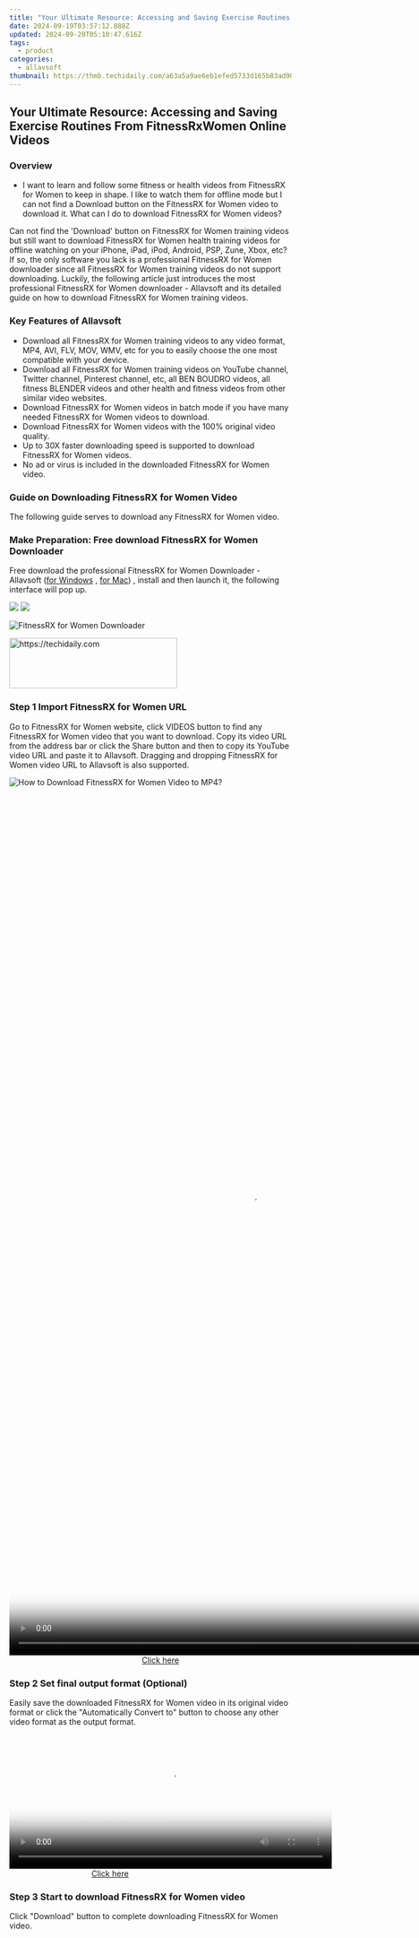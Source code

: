 ```yaml
---
title: "Your Ultimate Resource: Accessing and Saving Exercise Routines From FitnessRxWomen Online Videos"
date: 2024-09-19T03:57:12.888Z
updated: 2024-09-20T05:10:47.616Z
tags:
  - product
categories:
  - allavsoft
thumbnail: https://thmb.techidaily.com/a63a5a9ae6eb1efed5733d165b83ad90e6d4d9274b455dfd2cda566223079352.jpg
---
```


## Your Ultimate Resource: Accessing and Saving Exercise Routines From FitnessRxWomen Online Videos

### Overview

* I want to learn and follow some fitness or health videos from FitnessRX for Women to keep in shape. I like to watch them for offline mode but I can not find a Download button on the FitnessRX for Women video to download it. What can I do to download FitnessRX for Women videos?

Can not find the 'Download' button on FitnessRX for Women training videos but still want to download FitnessRX for Women health training videos for offline watching on your iPhone, iPad, iPod, Android, PSP, Zune, Xbox, etc? If so, the only software you lack is a professional FitnessRX for Women downloader since all FitnessRX for Women training videos do not support downloading. Luckily, the following article just introduces the most professional FitnessRX for Women downloader - Allavsoft and its detailed guide on how to download FitnessRX for Women training videos.

### Key Features of Allavsoft

* Download all FitnessRX for Women training videos to any video format, MP4, AVI, FLV, MOV, WMV, etc for you to easily choose the one most compatible with your device.
* Download all FitnessRX for Women training videos on YouTube channel, Twitter channel, Pinterest channel, etc, all BEN BOUDRO videos, all fitness BLENDER videos and other health and fitness videos from other similar video websites.
* Download FitnessRX for Women videos in batch mode if you have many needed FitnessRX for Women videos to download.
* Download FitnessRX for Women videos with the 100% original video quality.
* Up to 30X faster downloading speed is supported to download FitnessRX for Women videos.
* No ad or virus is included in the downloaded FitnessRX for Women video.

### Guide on Downloading FitnessRX for Women Video

The following guide serves to download any FitnessRX for Women video.

### Make Preparation: Free download FitnessRX for Women Downloader

Free download the professional FitnessRX for Women Downloader - Allavsoft ([for Windows](https://tools.techidaily.com/allavsoft/products/) , [for Mac](https://tools.techidaily.com/allavsoft/products/)) , install and then launch it, the following interface will pop up.

[![](https://www.allavsoft.com/how-to/../images/how-to/free-download-win.jpg)](https://tools.techidaily.com/allavsoft/products/) [![](https://www.allavsoft.com/how-to/../images/how-to/free-download-mac.jpg)](https://tools.techidaily.com/allavsoft/products/)

![FitnessRX for Women Downloader](https://www.allavsoft.com/how-to/../images/allavsoft/screen-shot-600.jpg)

<!-- affiliate ads begin -->
<a href="https://aligracehair.sjv.io/c/5597632/1902273/19272" target="_top" id="1902273">
  <img src="//a.impactradius-go.com/display-ad/19272-1902273" border="0" alt="https://techidaily.com" width="300" height="90"/>
</a>
<img height="0" width="0" src="https://aligracehair.sjv.io/i/5597632/1902273/19272" style="position:absolute;visibility:hidden;" border="0" />
<!-- affiliate ads end -->

### Step 1 Import FitnessRX for Women URL

Go to FitnessRX for Women website, click VIDEOS button to find any FitnessRX for Women video that you want to download. Copy its video URL from the address bar or click the Share button and then to copy its YouTube video URL and paste it to Allavsoft. Dragging and dropping FitnessRX for Women video URL to Allavsoft is also supported.

![How to Download FitnessRX for Women Video to MP4?](https://www.allavsoft.com/how-to/../images/how-to/download-rtmp-video/download-rtmp-video.jpg)

<!-- affiliate ads begin -->
<span id="1531882">
					<video width="864" height="1536" style="cursor:pointer"
           poster="//a.impactradius-go.com/display-clicktoplayimage/1531882.png"
           onclick="if(!this.playClicked){this.play();this.setAttribute('controls',true);this.playClicked=true;}">
	   <source src="//a.impactradius-go.com/display-ad/16446-1531882">
	   <img src="//a.impactradius-go.com/display-clicktoplayimage/1531882.png" style="border: none; height: 100%; width: 100%; object-fit: contain">
	</video>
	<div style="width:540px;text-align:center"><a href="javascript:window.open(decodeURIComponent('https%3A%2F%2Flaganoo.pxf.io%2Fc%2F5597632%2F1531882%2F16446'), '_blank');void(0);">Click here</a></div>
</span>
<img height="0" width="0" src="https://imp.pxf.io/i/5597632/1531882/16446" style="position:absolute;visibility:hidden;" border="0" />
<!-- affiliate ads end -->

### Step 2 Set final output format (Optional)

Easily save the downloaded FitnessRX for Women video in its original video format or click the "Automatically Convert to" button to choose any other video format as the output format.

<!-- affiliate ads begin -->
<span id="1983575">
					<video width="576" height="240" style="cursor:pointer"
           poster="//a.impactradius-go.com/display-clicktoplayimage/1983575.png"
           onclick="if(!this.playClicked){this.play();this.setAttribute('controls',true);this.playClicked=true;}">
	   <source src="//a.impactradius-go.com/display-ad/22993-1983575">
	   <img src="//a.impactradius-go.com/display-clicktoplayimage/1983575.png" style="border: none; height: 100%; width: 100%; object-fit: contain">
	</video>
	<div style="width:360px;text-align:center"><a href="javascript:window.open(decodeURIComponent('https%3A%2F%2Fhomestyler.sjv.io%2Fc%2F5597632%2F1983575%2F22993'), '_blank');void(0);">Click here</a></div>
</span>
<img height="0" width="0" src="https://imp.pxf.io/i/5597632/1983575/22993" style="position:absolute;visibility:hidden;" border="0" />
<!-- affiliate ads end -->

### Step 3 Start to download FitnessRX for Women video

Click "Download" button to complete downloading FitnessRX for Women video.

<ins class="adsbygoogle"
     style="display:block"
     data-ad-format="autorelaxed"
     data-ad-client="ca-pub-7571918770474297"
     data-ad-slot="1223367746"></ins>

<ins class="adsbygoogle"
     style="display:block"
     data-ad-client="ca-pub-7571918770474297"
     data-ad-slot="8358498916"
     data-ad-format="auto"
     data-full-width-responsive="true"></ins>
